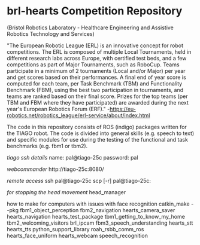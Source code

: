 # brl-hearts Competition Repository 
(Bristol Robotics Laboratory - Healthcare Engineering and Assistive Robotics Technology and Services)

"The European Robotic League (ERL) is an innovative concept for robot competitions. The ERL is composed of multiple Local Tournaments, held in different research labs across Europe, with certified test beds, and a few competitions as part of Major Tournaments, such as RoboCup. Teams participate in a minimum of 2 tournaments (Local and/or Major) per year and get scores based on their performances. A final end of year score is computed for each team, per Task Benchmark (TBM) and Functionality Benchmark (FBM), using the best two participation in tournaments, and teams are ranked based on their final score. Prizes for the top teams (per TBM and FBM where they have participated) are awarded during the next year's European Robotics Forum (ERF)."
-https://eu-robotics.net/robotics_league/erl-service/about/index.html



The code in this repository consists of ROS (indigo) packages written for the TIAGO robot. The code is divided into general skills (e.g. speech to text) and specific modules for use during the testing of the functional and task benchmarks (e.g. fbm1 or tbm2). 

_tiago ssh details_
name: pal@tiago-25c
password: pal

_webcommander_
http://tiago-25c:8080/

_remote access_
ssh pal@tiago-25c
scp [-r] pal@tiago-25c:<remote> <local>


_for stopping the head movement_
head_manager


how to make for computers with issues with face recognition
catkin_make --pkg fbm1_object_perception fbm2_navigation hearts_camera_saver hearts_navigation hearts_test_package tbm1_getting_to_know_my_home tbm2_welcoming_visitors brl_ipcam fbm3_speech_understanding hearts_stt hearts_tts python_support_library roah_rsbb_comm_ros hearts_face_uniform hearts_webcam speech_recognition

